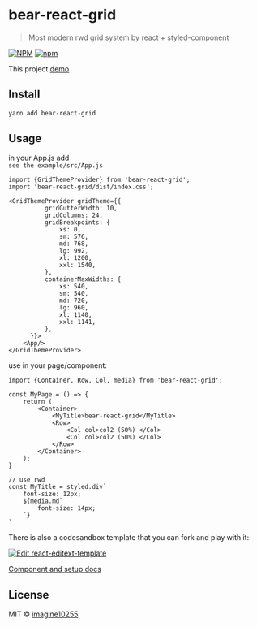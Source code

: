 # bear-react-grid

> Most modern rwd grid system by react + styled-component


[![NPM](https://img.shields.io/npm/v/bear-react-grid.svg)](https://www.npmjs.com/package/bear-react-grid)
[![npm](https://img.shields.io/npm/dm/bear-react-grid.svg)](https://www.npmjs.com/package/bear-react-grid)

This project [demo](https://imagine10255.github.io/bear-react-grid/)

## Install

```bash
yarn add bear-react-grid
```

## Usage
in your App.js add  
`see the example/src/App.js`

```tsx
import {GridThemeProvider} from 'bear-react-grid';
import 'bear-react-grid/dist/index.css';

<GridThemeProvider gridTheme={{
          gridGutterWidth: 10,
          gridColumns: 24,
          gridBreakpoints: {
              xs: 0,
              sm: 576,
              md: 768,
              lg: 992,
              xl: 1200,
              xxl: 1540,
          },
          containerMaxWidths: {
              xs: 540,
              sm: 540,
              md: 720,
              lg: 960,
              xl: 1140,
              xxl: 1141,
          },
      }}>
    <App/>
</GridThemeProvider>
```

use in your page/component:
```tsx
import {Container, Row, Col, media} from 'bear-react-grid';

const MyPage = () => {
    return (
        <Container>
            <MyTitle>bear-react-grid</MyTitle>
            <Row>
                <Col col>col2 (50%) </Col>
                <Col col>col2 (50%) </Col>
            </Row>
        </Container>
    );
}

// use rwd
const MyTitle = styled.div`
    font-size: 12px;
    ${media.md`
        font-size: 14px;
    `}
`

```

There is also a codesandbox template that you can fork and play with it:

[![Edit react-editext-template](https://codesandbox.io/static/img/play-codesandbox.svg)](https://codesandbox.io/s/bear-react-grid-lqsn6)

[Component and setup docs](./docs/component.md)


## License

MIT © [imagine10255](https://github.com/imagine10255)
